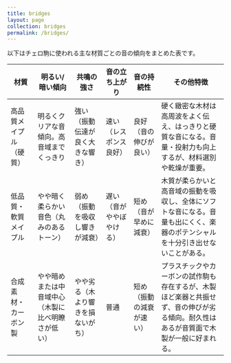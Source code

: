 ```yaml
---
title: bridges
layout: page
collection: bridges
permalink: /bridges/
---
```


以下はチェロ駒に使われる主な材質ごとの音の傾向をまとめた表です。

| **材質** | **明るい/暗い傾向** | **共鳴の強さ** | **音の立ち上がり** | **音の持続性** | **その他特徴** |
| ----------- | ------------------------- | ----------------- | ------------ | ------------ | ------------------------------------------------------------------ |
| 高品質メイプル（硬質） | 明るくクリアな音傾向。高音域までくっきり | 強い（振動伝達が良く大きな響き） | 速い（レスポンス良好） | 良好（音の伸びが良い） | 硬く緻密な木材は高周波をよく伝え、はっきりと硬質な音になる。音量・投射力も向上するが、材料選別や乾燥が重要。 |
| 低品質・軟質メイプル | やや暗く柔らかい音色（丸みのあるトーン） | 弱め（振動を吸収し響きが減衰） | 遅い（音がややぼやける） | 短め（音が早めに減衰） | 木質が柔らかいと高音域の振動を吸収し、全体にソフトな音になる。音量も出にくく、楽器のポテンシャルを十分引き出せないことがある。 |
| 合成素材・カーボン製 | やや暗めまたは中音域中心（木製に比べ明瞭さが低い） | やや劣る（木より響きを損ないがち） | 普通 | 短め（振動の減衰が速い） | プラスチックやカーボンの試作駒も存在するが、木製ほど楽器と共振せず、音の伸びが劣る傾向。耐久性はあるが音質面で木製が一般に好まれる。 |
